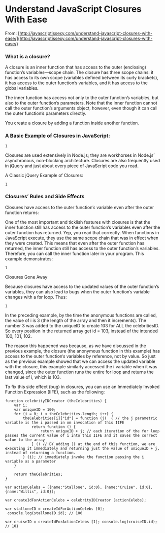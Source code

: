 # Understand JavaScript Closures With Ease

From: [http://javascriptissexy.com/understand-javascript-closures-with-ease/](http://javascriptissexy.com/understand-javascript-closures-with-ease/)

### What is a closure?

A closure is an inner function that has access to the outer \(enclosing\) function’s variables—scope chain. The closure has three scope chains: it has access to its own scope \(variables defined between its curly brackets\), it has access to the outer function’s variables, and it has access to the global variables.

The inner function has access not only to the outer function’s variables, but also to the outer function’s parameters. Note that the inner function cannot call the outer function’s arguments object, however, even though it can call the outer function’s parameters directly.

You create a closure by adding a function inside another function.

### A Basic Example of Closures in JavaScript:

```
1
```

Closures are used extensively in Node.js; they are workhorses in Node.js’ asynchronous, non-blocking architecture. Closures are also frequently used in jQuery and just about every piece of JavaScript code you read.

A Classic jQuery Example of Closures:

```
1
```

### Closures’ Rules and Side Effects

Closures have access to the outer function’s variable even after the outer function returns:

One of the most important and ticklish features with closures is that the inner function still has access to the outer function’s variables even after the outer function has returned. Yep, you read that correctly. When functions in JavaScript execute, they use the same scope chain that was in effect when they were created. This means that even after the outer function has returned, the inner function still has access to the outer function’s variables. Therefore, you can call the inner function later in your program. This example demonstrates:

```
1
```

Closures Gone Away

Because closures have access to the updated values of the outer function’s variables, they can also lead to bugs when the outer function’s variable changes with a for loop. Thus:

```
1
```

In the preceding example, by the time the anonymous functions are called, the value of i is 3 \(the length of the array and then it increments\). The number 3 was added to the uniqueID to create 103 for ALL the celebritiesID. So every position in the returned array get id = 103, instead of the intended 100, 101, 102.

The reason this happened was because, as we have discussed in the previous example, the closure \(the anonymous function in this example\) has access to the outer function’s variables by reference, not by value. So just as the previous example showed that we can access the updated variable with the closure, this example similarly accessed the i variable when it was changed, since the outer function runs the entire for loop and returns the last value of i, which is 103.

To fix this side effect \(bug\) in closures, you can use an Immediately Invoked Function Expression \(IIFE\), such as the following:

```
function celebrityIDCreator (theCelebrities) {
    var i;
    var uniqueID = 100;
    for (i = 0; i < theCelebrities.length; i++) {
        theCelebrities[i]["id"] = function (j)  { // the j parametric variable is the i passed in on invocation of this IIFE​
            return function () {
                return uniqueID + j; // each iteration of the for loop passes the current value of i into this IIFE and it saves the correct value to the array​
            } () // BY adding () at the end of this function, we are executing it immediately and returning just the value of uniqueID + j, instead of returning a function.​
        } (i); // immediately invoke the function passing the i variable as a parameter​
    }
​
    return theCelebrities;
}   
​
​var actionCelebs = [{name:"Stallone", id:0}, {name:"Cruise", id:0}, {name:"Willis", id:0}];
​
var createIdForActionCelebs = celebrityIDCreator (actionCelebs);

​var stalloneID = createIdForActionCelebs [0];
 console.log(stalloneID.id); // 100​
​
​var cruiseID = createIdForActionCelebs [1]; console.log(cruiseID.id); // 101
```



